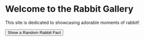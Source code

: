 # Welcome to the Rabbit Gallery

This site is dedicated to showcasing adorable moments of rabbit!

<button id="randomFactBtn">Show a Random Rabbit Fact</button>
<p id="rabbitFact"></p>

<script>
const facts = [
  "Rabbits have 28 teeth that never stop growing.",
  "Rabbits can turn their ears 180 degrees to hear better.",
  "A group of rabbits is called a fluffle.",
  "Rabbits can jump up to 3 feet high.",
  "Rabbits love to chew to keep their teeth healthy."
];

document.getElementById("randomFactBtn").addEventListener("click", function() {
  const randomIndex = Math.floor(Math.random() * facts.length);
  document.getElementById("rabbitFact").textContent = facts[randomIndex];
});
</script>
